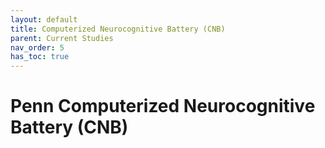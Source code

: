 ```yaml
---
layout: default
title: Computerized Neurocognitive Battery (CNB)
parent: Current Studies
nav_order: 5
has_toc: true
---
```


# Penn Computerized Neurocognitive Battery (CNB)
